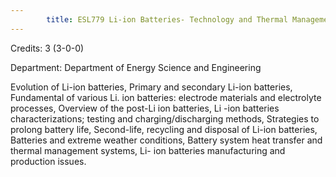 ```yaml
---
        title: ESL779 Li-ion Batteries- Technology and Thermal Management
---
```

Credits: 3 (3-0-0)

Department: Department of Energy Science and Engineering

Evolution of Li-ion batteries, Primary and secondary Li-ion batteries, Fundamental of various Li. ion batteries: electrode materials and electrolyte processes, Overview of the post-Li ion batteries, Li -ion batteries characterizations; testing and charging/discharging methods, Strategies to prolong battery life, Second-life, recycling and disposal of Li-ion batteries, Batteries and extreme weather conditions, Battery system heat transfer and thermal management systems, Li- ion batteries manufacturing and production issues.